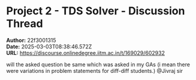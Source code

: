 # Project 2 - TDS Solver - Discussion Thread

**Author:** 22f3001315  
**Date:** 2025-03-03T08:38:46.572Z  
**URL:** https://discourse.onlinedegree.iitm.ac.in/t/169029/602932

will the asked question be same which was asked in my GAs (i mean there were variations in problem statements for diff-diff students.)
@Jivraj  sir
